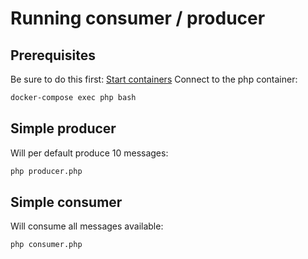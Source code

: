 # Running consumer / producer
## Prerequisites
Be sure to do this first: [Start containers](./../README.md)
Connect to the php container:
```bash
docker-compose exec php bash
```

## Simple producer
Will per default produce 10 messages:
```bash
php producer.php
```

## Simple consumer
Will consume all messages available:
```bash
php consumer.php
```
